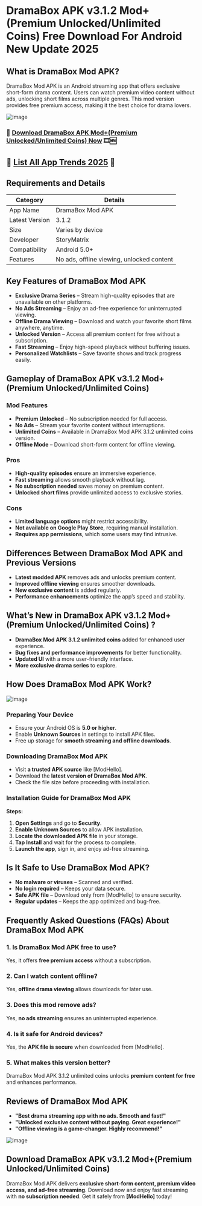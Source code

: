 # DramaBox APK v3.1.2 Mod+(Premium Unlocked/Unlimited Coins) Free Download For Android New Update 2025

## What is DramaBox Mod APK?
DramaBox Mod APK is an Android streaming app that offers exclusive short-form drama content. Users can watch premium video content without ads, unlocking short films across multiple genres. This mod version provides free premium access, making it the best choice for drama lovers.


![image](https://github.com/user-attachments/assets/d5726eaf-9c58-4c26-92df-45aad575b1c8)
### 🚨 [Download DramaBox APK Mod+(Premium Unlocked/Unlimited Coins) Now](https://tinyurl.com/5anxs79z) 🎞️🆕
## 🚨 [List All App Trends 2025](https://tinyurl.com/5t3rz9bh) 📲

## Requirements and Details
| Category        | Details |
|---------------|---------|
| App Name      | DramaBox Mod APK |
| Latest Version | 3.1.2 |
| Size          | Varies by device |
| Developer     | StoryMatrix |
| Compatibility | Android 5.0+ |
| Features      | No ads, offline viewing, unlocked content |

## Key Features of DramaBox Mod APK
- **Exclusive Drama Series** – Stream high-quality episodes that are unavailable on other platforms.
- **No Ads Streaming** – Enjoy an ad-free experience for uninterrupted viewing.
- **Offline Drama Viewing** – Download and watch your favorite short films anywhere, anytime.
- **Unlocked Version** – Access all premium content for free without a subscription.
- **Fast Streaming** – Enjoy high-speed playback without buffering issues.
- **Personalized Watchlists** – Save favorite shows and track progress easily.

## Gameplay of DramaBox APK v3.1.2 Mod+(Premium Unlocked/Unlimited Coins)
### Mod Features
- **Premium Unlocked** – No subscription needed for full access.
- **No Ads** – Stream your favorite content without interruptions.
- **Unlimited Coins** – Available in DramaBox Mod APK 3.1.2 unlimited coins version.
- **Offline Mode** – Download short-form content for offline viewing.

### Pros
- **High-quality episodes** ensure an immersive experience.
- **Fast streaming** allows smooth playback without lag.
- **No subscription needed** saves money on premium content.
- **Unlocked short films** provide unlimited access to exclusive stories.

### Cons
- **Limited language options** might restrict accessibility.
- **Not available on Google Play Store**, requiring manual installation.
- **Requires app permissions**, which some users may find intrusive.

## Differences Between DramaBox Mod APK and Previous Versions
- **Latest modded APK** removes ads and unlocks premium content.
- **Improved offline viewing** ensures smoother downloads.
- **New exclusive content** is added regularly.
- **Performance enhancements** optimize the app’s speed and stability.

## What’s New in DramaBox APK v3.1.2 Mod+(Premium Unlocked/Unlimited Coins) ?
- **DramaBox Mod APK 3.1.2 unlimited coins** added for enhanced user experience.
- **Bug fixes and performance improvements** for better functionality.
- **Updated UI** with a more user-friendly interface.
- **More exclusive drama series** to explore.

## How Does DramaBox Mod APK Work?

![image](https://github.com/user-attachments/assets/0ebe59d7-1b25-4770-848c-018ed7b3f2b5)


### Preparing Your Device
- Ensure your Android OS is **5.0 or higher**.
- Enable **Unknown Sources** in settings to install APK files.
- Free up storage for **smooth streaming and offline downloads**.

### Downloading DramaBox Mod APK
- Visit **a trusted APK source** like [ModHello].
- Download the **latest version of DramaBox Mod APK**.
- Check the file size before proceeding with installation.

### Installation Guide for DramaBox Mod APK
**Steps:**
1. **Open Settings** and go to **Security**.
2. **Enable Unknown Sources** to allow APK installation.
3. **Locate the downloaded APK file** in your storage.
4. **Tap Install** and wait for the process to complete.
5. **Launch the app**, sign in, and enjoy ad-free streaming.

## Is It Safe to Use DramaBox Mod APK?
- **No malware or viruses** – Scanned and verified.
- **No login required** – Keeps your data secure.
- **Safe APK file** – Download only from [ModHello] to ensure security.
- **Regular updates** – Keeps the app optimized and bug-free.

## Frequently Asked Questions (FAQs) About DramaBox Mod APK
### 1. Is DramaBox Mod APK free to use?
Yes, it offers **free premium access** without a subscription.

### 2. Can I watch content offline?
Yes, **offline drama viewing** allows downloads for later use.

### 3. Does this mod remove ads?
Yes, **no ads streaming** ensures an uninterrupted experience.

### 4. Is it safe for Android devices?
Yes, the **APK file is secure** when downloaded from [ModHello].

### 5. What makes this version better?
DramaBox Mod APK 3.1.2 unlimited coins unlocks **premium content for free** and enhances performance.

## Reviews of DramaBox Mod APK
- **"Best drama streaming app with no ads. Smooth and fast!"**
- **"Unlocked exclusive content without paying. Great experience!"**
- **"Offline viewing is a game-changer. Highly recommend!"**

![image](https://github.com/user-attachments/assets/b7cec14f-38f3-4636-af2c-19abcf39ceef)


## Download DramaBox APK v3.1.2 Mod+(Premium Unlocked/Unlimited Coins)
DramaBox Mod APK delivers **exclusive short-form content, premium video access, and ad-free streaming**. Download now and enjoy fast streaming with **no subscription needed**. Get it safely from **[ModHello]** today!

